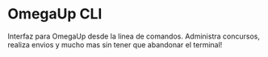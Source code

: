 # OmegaUp CLI
Interfaz para OmegaUp desde la linea de comandos. Administra concursos, realiza envios y mucho mas sin tener que abandonar el terminal!
